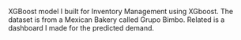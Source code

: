 
XGBoost model I built for Inventory Management using XGboost. The dataset is from a Mexican Bakery called Grupo Bimbo. Related is a dashboard I made for the predicted demand.
